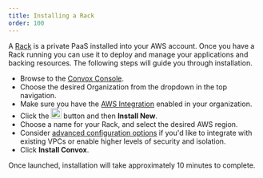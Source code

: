 ```yaml
---
title: Installing a Rack
order: 100
---
```


A [Rack](/docs/rack) is a private PaaS installed into your AWS account. Once you have a Rack running you can use it to deploy and manage your applications and backing resources. The following steps will guide you through installation.

* Browse to the [Convox Console](https://console.convox.com/).
* Choose the desired Organization from the dropdown in the top navigation.
* Make sure you have the [AWS Integration](/docs/aws-integration) enabled in your organization.
* Click the <img src="/assets/images/docs/add-rack.png" alt="Add Rack" style="height: 1.5em;"> button and then **Install New**.
* Choose a name for your Rack, and select the desired AWS region.
* Consider [advanced configuration options](/docs/advanced-installer-options) if you'd like to integrate with existing VPCs or enable higher levels of security and isolation.
* Click **Install Convox**.

Once launched, installation will take approximately 10 minutes to complete.

